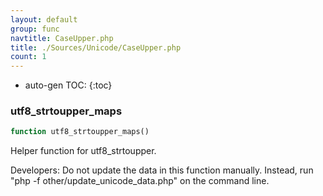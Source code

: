 ```yaml
---
layout: default
group: func
navtitle: CaseUpper.php
title: ./Sources/Unicode/CaseUpper.php
count: 1
---
```

* auto-gen TOC:
{:toc}
### utf8_strtoupper_maps

```php
function utf8_strtoupper_maps()
```
Helper function for utf8_strtoupper.

Developers: Do not update the data in this function manually. Instead,
run "php -f other/update_unicode_data.php" on the command line.

